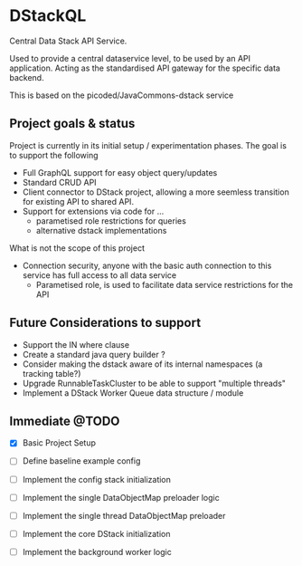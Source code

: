 # DStackQL

Central Data Stack API Service.

Used to provide a central dataservice level, to be used by an API application. Acting as the standardised API gateway for the specific data backend.

This is based on the picoded/JavaCommons-dstack service

## Project goals & status

Project is currently in its initial setup / experimentation phases. The goal is to support the following

- Full GraphQL support for easy object query/updates
- Standard CRUD API
- Client connector to DStack project, allowing a more seemless transition for existing API to shared API.
- Support for extensions via code for ...
    - parametised role restrictions for queries
    - alternative dstack implementations 

What is not the scope of this project

- Connection security, anyone with the basic auth connection to this service has full access to all data service
    - Parametised role, is used to facilitate data service restrictions for the API

## Future Considerations to support

- Support the IN where clause
- Create a standard java query builder ?
- Consider making the dstack aware of its internal namespaces (a tracking table?)
- Upgrade RunnableTaskCluster to be able to support "multiple threads"
- Implement a DStack Worker Queue data structure / module

## Immediate @TODO

- [x] Basic Project Setup
- [ ] Define baseline example config
- [ ] Implement the config stack initialization
- [ ] Implement the single DataObjectMap preloader logic
- [ ] Implement the single thread DataObjectMap preloader

- [ ] Implement the core DStack initialization
- [ ] Implement the background worker logic